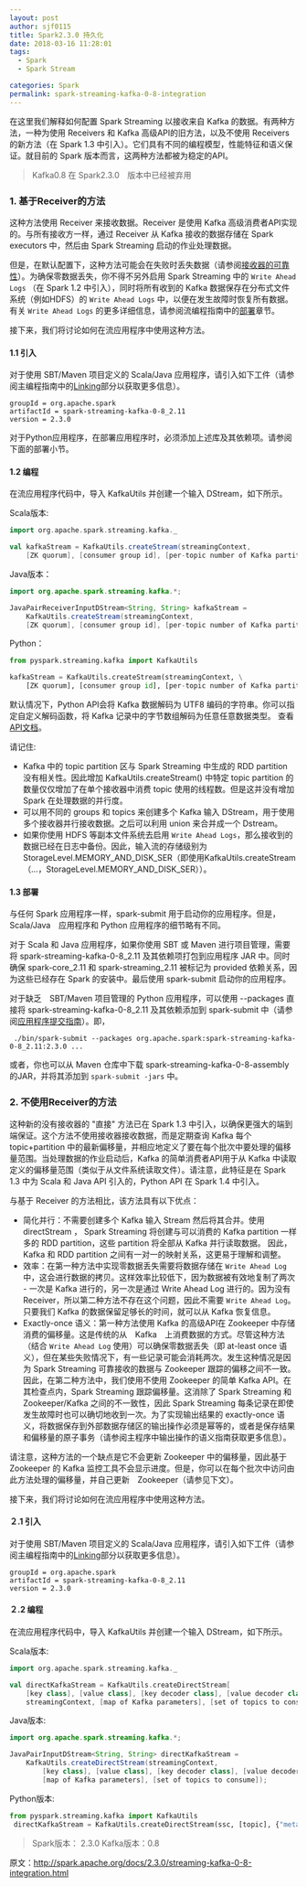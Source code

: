 ```yaml
---
layout: post
author: sjf0115
title: Spark2.3.0 持久化
date: 2018-03-16 11:28:01
tags:
  - Spark
  - Spark Stream

categories: Spark
permalink: spark-streaming-kafka-0-8-integration
---
```


在这里我们解释如何配置 Spark Streaming 以接收来自 Kafka 的数据。有两种方法，一种为使用 Receivers 和 Kafka 高级API的旧方法，以及不使用 Receivers 的新方法（在 Spark 1.3 中引入）。它们具有不同的编程模型，性能特征和语义保证。就目前的 Spark 版本而言，这两种方法都被为稳定的API。

> Kafka0.8 在 Spark2.3.0　版本中已经被弃用

### 1. 基于Receiver的方法

这种方法使用 Receiver 来接收数据。Receiver 是使用 Kafka 高级消费者API实现的。与所有接收方一样，通过 Receiver 从 Kafka 接收的数据存储在 Spark executors 中，然后由 Spark Streaming 启动的作业处理数据。

但是，在默认配置下，这种方法可能会在失败时丢失数据（请参阅[接收器的可靠性](http://spark.apache.org/docs/2.3.0/streaming-programming-guide.html#receiver-reliability)）。为确保零数据丢失，你不得不另外启用 Spark Streaming 中的 `Write Ahead Logs` （在 Spark 1.2 中引入），同时将所有收到的 Kafka 数据保存在分布式文件系统（例如HDFS）的 `Write Ahead Logs` 中，以便在发生故障时恢复所有数据。有关 `Write Ahead Logs` 的更多详细信息，请参阅流编程指南中的[部署](http://spark.apache.org/docs/2.3.0/streaming-programming-guide.html#deploying-applications)章节。

接下来，我们将讨论如何在流应用程序中使用这种方法。

#### 1.1 引入

对于使用 SBT/Maven 项目定义的 Scala/Java 应用程序，请引入如下工件（请参阅主编程指南中的[Linking](http://spark.apache.org/docs/2.3.0/streaming-programming-guide.html#linking)部分以获取更多信息）。
```
groupId = org.apache.spark
artifactId = spark-streaming-kafka-0-8_2.11
version = 2.3.0
```
对于Python应用程序，在部署应用程序时，必须添加上述库及其依赖项。请参阅下面的部署小节。

#### 1.2 编程

在流应用程序代码中，导入 KafkaUtils 并创建一个输入 DStream，如下所示。

Scala版本:
```scala
import org.apache.spark.streaming.kafka._

val kafkaStream = KafkaUtils.createStream(streamingContext,
    [ZK quorum], [consumer group id], [per-topic number of Kafka partitions to consume])
```
Java版本：
```java
import org.apache.spark.streaming.kafka.*;

JavaPairReceiverInputDStream<String, String> kafkaStream =
    KafkaUtils.createStream(streamingContext,
    [ZK quorum], [consumer group id], [per-topic number of Kafka partitions to consume]);
```
Python：
```python
from pyspark.streaming.kafka import KafkaUtils

kafkaStream = KafkaUtils.createStream(streamingContext, \
    [ZK quorum], [consumer group id], [per-topic number of Kafka partitions to consume])
```
默认情况下，Python API会将 Kafka 数据解码为 UTF8 编码的字符串。你可以指定自定义解码函数，将 Kafka 记录中的字节数组解码为任意任意数据类型。 查看[API文档](http://spark.apache.org/docs/2.3.0/api/python/pyspark.streaming.html#pyspark.streaming.kafka.KafkaUtils)。

请记住:
- Kafka 中的 topic partition 区与 Spark Streaming 中生成的 RDD partition 没有相关性。因此增加 KafkaUtils.createStream() 中特定 topic partition 的数量仅仅增加了在单个接收器中消费 topic 使用的线程数。但是这并没有增加 Spark 在处理数据的并行度。
- 可以用不同的 groups 和 topics 来创建多个 Kafka 输入 DStream，用于使用多个接收器并行接收数据。之后可以利用 union 来合并成一个 Dstream。
- 如果你使用 HDFS 等副本文件系统去启用 `Write Ahead Logs`，那么接收到的数据已经在日志中备份。因此，输入流的存储级别为 StorageLevel.MEMORY_AND_DISK_SER（即使用KafkaUtils.createStream（...，StorageLevel.MEMORY_AND_DISK_SER））。

#### 1.3 部署

与任何 Spark 应用程序一样，spark-submit 用于启动你的应用程序。但是，Scala/Java　应用程序和 Python 应用程序的细节略有不同。

对于 Scala 和 Java 应用程序，如果你使用 SBT 或 Maven 进行项目管理，需要将 spark-streaming-kafka-0-8_2.11 及其依赖项打包到应用程序 JAR 中。同时确保 spark-core_2.11 和 spark-streaming_2.11 被标记为 provided 依赖关系，因为这些已经存在 Spark 的安装中。最后使用 spark-submit 启动你的应用程序。

对于缺乏　SBT/Maven 项目管理的 Python 应用程序，可以使用 --packages 直接将 spark-streaming-kafka-0-8_2.11 及其依赖添加到 spark-submit 中（请参阅[应用程序提交指南](http://spark.apache.org/docs/2.3.0/submitting-applications.html)）。即，
```
 ./bin/spark-submit --packages org.apache.spark:spark-streaming-kafka-0-8_2.11:2.3.0 ...
```
或者，你也可以从 Maven 仓库中下载 spark-streaming-kafka-0-8-assembly 的JAR，并将其添加到 `spark-submit -jars` 中。

### 2. 不使用Receiver的方法

这种新的没有接收器的 "直接" 方法已在 Spark 1.3 中引入，以确保更强大的端到端保证。这个方法不使用接收器接收数据，而是定期查询 Kafka 每个 topic+partition 中的最新偏移量，并相应地定义了要在每个批次中要处理的偏移量范围。当处理数据的作业启动后，Kafka 的简单消费者API用于从 Kafka 中读取定义的偏移量范围（类似于从文件系统读取文件）。请注意，此特征是在 Spark 1.3 中为 Scala 和 Java API 引入的，Python API 在 Spark 1.4 中引入。

与基于 Receiver 的方法相比，该方法具有以下优点：
- 简化并行：不需要创建多个 Kafka 输入 Stream 然后将其合并。使用 directStream ， Spark Streaming 将创建与可以消费的 Kafka partition 一样多的 RDD partition，这些 partition 将全部从 Kafka 并行读取数据。 因此，Kafka 和 RDD partition 之间有一对一的映射关系，这更易于理解和调整。
- 效率：在第一种方法中实现零数据丢失需要将数据存储在 `Write Ahead Log` 中，这会进行数据的拷贝。这样效率比较低下，因为数据被有效地复制了两次 - 一次是 Kafka 进行的，另一次是通过 Write Ahead Log 进行的。因为没有　Receiver，所以第二种方法不存在这个问题，因此不需要 `Write Ahead Log`。只要我们 Kafka 的数据保留足够长的时间，就可以从 Kafka 恢复信息。
- Exactly-once 语义：第一种方法使用 Kafka 的高级API在 Zookeeper 中存储消费的偏移量。这是传统的从　Kafka　上消费数据的方式。尽管这种方法（结合 `Write Ahead Log` 使用）可以确保零数据丢失（即 at-least once 语义），但在某些失败情况下，有一些记录可能会消耗两次。发生这种情况是因为 Spark Streaming 可靠接收的数据与 Zookeeper 跟踪的偏移之间不一致。因此，在第二种方法中，我们使用不使用 Zookeeper 的简单 Kafka API。在其检查点内，Spark Streaming 跟踪偏移量。这消除了 Spark Streaming 和 Zookeeper/Kafka 之间的不一致性，因此 Spark Streaming 每条记录在即使发生故障时也可以确切地收到一次。为了实现输出结果的 exactly-once 语义，将数据保存到外部数据存储区的输出操作必须是幂等的，或者是保存结果和偏移量的原子事务（请参阅主程序中输出操作的语义指南获取更多信息）。

请注意，这种方法的一个缺点是它不会更新 Zookeeper 中的偏移量，因此基于 Zookeeper 的 Kafka 监控工具不会显示进度。但是，你可以在每个批次中访问由此方法处理的偏移量，并自己更新　Zookeeper（请参见下文）。

接下来，我们将讨论如何在流应用程序中使用这种方法。

#### ２.1 引入

对于使用 SBT/Maven 项目定义的 Scala/Java 应用程序，请引入如下工件（请参阅主编程指南中的[Linking](http://spark.apache.org/docs/2.3.0/streaming-programming-guide.html#linking)部分以获取更多信息）。
```
groupId = org.apache.spark
artifactId = spark-streaming-kafka-0-8_2.11
version = 2.3.0
```
#### ２.2 编程

在流应用程序代码中，导入 KafkaUtils 并创建一个输入 DStream，如下所示。

Scala版本:
```scala
import org.apache.spark.streaming.kafka._

val directKafkaStream = KafkaUtils.createDirectStream[
    [key class], [value class], [key decoder class], [value decoder class] ](
    streamingContext, [map of Kafka parameters], [set of topics to consume])
```
Java版本:
```java
import org.apache.spark.streaming.kafka.*;

JavaPairInputDStream<String, String> directKafkaStream =
    KafkaUtils.createDirectStream(streamingContext,
        [key class], [value class], [key decoder class], [value decoder class],
        [map of Kafka parameters], [set of topics to consume]);
```
Python版本:
```python
from pyspark.streaming.kafka import KafkaUtils
 directKafkaStream = KafkaUtils.createDirectStream(ssc, [topic], {"metadata.broker.list": brokers})
```



































> Spark版本： 2.3.0
> Kafka版本：0.8

原文：http://spark.apache.org/docs/2.3.0/streaming-kafka-0-8-integration.html
